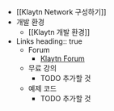 - [[Klaytn Network 구성하기]]
- 개발 환경
	- [[Klaytn 개발 환경]]
- Links
  heading:: true
	- Forum
		- [Klaytn Forum](https://forum.klaytn.com/)
	- 무료 강의
		- TODO 추가할 것
	- 예제 코드
		- TODO 추가할 것